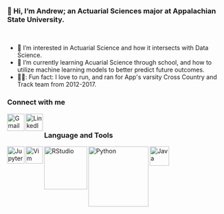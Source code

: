 ### 👋 Hi, I’m Andrew; an Actuarial Sciences major at Appalachian State University.

<br />

- 👀 I’m interested in Actuarial Science and how it intersects with Data Science.
- 🌱 I’m currently learning Acuarial Science through school, and how to utilize machine learning models to better predict future outcomes.
- 🏃‍♂️: Fun fact: I love to run, and ran for App's varsity Cross Country and Track team from 2012-2017.

### Connect with me
[<img align="left" alt="Gmail" width="40px" src="https://img.icons8.com/fluency/48/000000/gmail-new.png" />](vandenbergam@appstate.edu)
[<img align="left" alt="LinkedIn" width="40px" src="https://img.icons8.com/color/48/000000/linkedin.png" />](https://www.linkedin.com/in/andrew-vandenberg-676290b8/?trk=public-profile-join-page)

<br />

### Language and Tools
<img align="left" alt="Jupyter Notebook" width="40px" src="https://github.com/jupyter/jupyter.github.io/blob/master/assets/main-logo.svg" />
<img align="left" alt="Vim" width="40px" src="https://user-images.githubusercontent.com/8083855/30329899-bffb884c-97e4-11e7-8b93-f8e4bed7338a.png" />
<img align="left" alt="RStudio" width="100px" src="https://www.rstudio.com/wp-content/uploads/2018/10/RStudio-Logo.png" />
<img align="left" alt="Python" width="140px" src="https://www.python.org/static/community_logos/python-logo-master-v3-TM.png" />
<img align="left" alt="Java" width="45px" src="https://img.icons8.com/ios/50/000000/java-files--v1.png" />


